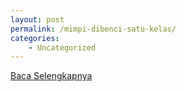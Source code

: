 ```yaml
---
layout: post
permalink: /mimpi-dibenci-satu-kelas/
categories:
    - Uncategorized
---
```


[Baca Selengkapnya](/06)